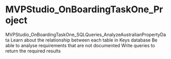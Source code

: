 # MVPStudio_OnBoardingTaskOne_Project
MVPStudio_OnBoardingTaskOne_SQLQueries_AnalyzeAustralianPropertyData
Learn about the relationship between each table in Keys database
Be able to analyse requirements that are not documented
Write queries to return the required results
